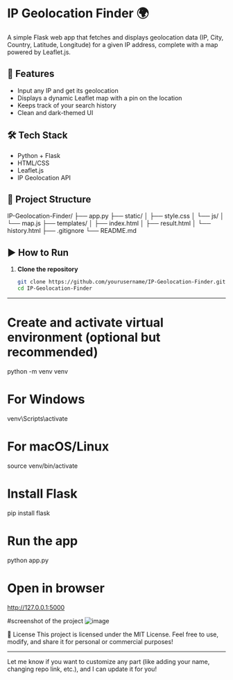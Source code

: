 # IP Geolocation Finder 🌍

A simple Flask web app that fetches and displays geolocation data (IP, City, Country, Latitude, Longitude) for a given IP address, complete with a map powered by Leaflet.js.

## 🚀 Features

- Input any IP and get its geolocation
- Displays a dynamic Leaflet map with a pin on the location
- Keeps track of your search history
- Clean and dark-themed UI

## 🛠️ Tech Stack

- Python + Flask
- HTML/CSS
- Leaflet.js
- IP Geolocation API

## 📂 Project Structure

IP-Geolocation-Finder/
├── app.py
├── static/
│   ├── style.css
│   └── js/
│       └── map.js
├── templates/
│   ├── index.html
│   ├── result.html
│   └── history.html
├── .gitignore
└── README.md
## ▶️ How to Run

1. **Clone the repository**
   ```bash
   git clone https://github.com/yourusername/IP-Geolocation-Finder.git
   cd IP-Geolocation-Finder

---
# Create and activate virtual environment (optional but recommended)
python -m venv venv

# For Windows
venv\Scripts\activate

# For macOS/Linux
source venv/bin/activate

# Install Flask
pip install flask

# Run the app
python app.py

# Open in browser
http://127.0.0.1:5000

#screenshot of the project
![image](https://github.com/user-attachments/assets/78c9ae31-6954-4f92-81e1-089a845cd341)

📄 License
This project is licensed under the MIT License.
Feel free to use, modify, and share it for personal or commercial purposes!


---

Let me know if you want to customize any part (like adding your name, changing repo link, etc.), and I can update it for you!
